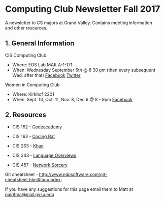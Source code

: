 # Computing Club Newsletter Fall 2017
A newsletter to CS majors at Grand Valley. Contains meeting information and other resources.

## 1. General Information
CIS Computing Club
* Where: EOS Lab MAK A-1-171
* When: Wednesday September 6th @ 6:30 pm (then every subsequent Wed. after that)
[Facebook](https://www.facebook.com/groups/CISComputingClub/)
[Twitter](https://twitter.com/gvcomputingclub)

Women in Computing Club
* Where: Kirkhof 2201
* When: Sept. 13, Oct. 11, Nov. 8, Dec 6 @ 8 - 9pm
[Facebook](https://www.facebook.com/gvsuwic/)

## 2. Resources
* CIS 162 - [Codeacademy](https://www.codecademy.com/learn/learn-java)
* CIS 163 - [Coding Bat](http://codingbat.com/java)

* CIS 263 - [Khan](https://www.khanacademy.org/computing/computer-science/algorithms)

* CIS 343 - [Language Overviews](https://learnxinyminutes.com/)
* CIS 457 - [Network Sorcery](http://www.networksorcery.com/)

Git cheatsheet - http://www.ndpsoftware.com/git-cheatsheet.html#loc=index;

If you have any suggestions for this page email them to Matt at pairitma@mail.gvsu.edu
